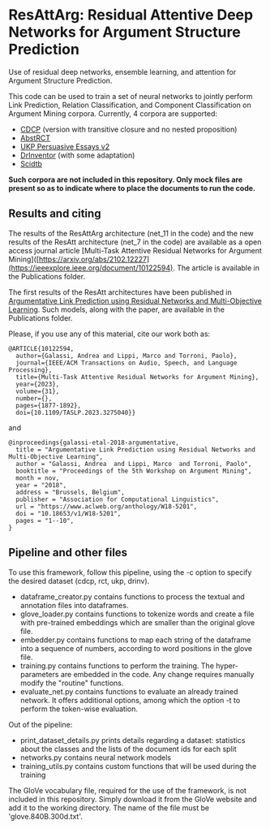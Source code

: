# ResAttArg: Residual Attentive Deep Networks for Argument Structure Prediction

Use of residual deep networks, ensemble learning, and attention for Argument Structure Prediction.

This code can be used to train a set of neural networks to jointly perform Link Prediction, Relation Classification, and Component Classification on Argument Mining corpora.
Currently, 4 corpora are supported:
- [CDCP](https://facultystaff.richmond.edu/~jpark/) (version with transitive closure and no nested proposition)
- [AbstRCT](https://gitlab.com/tomaye/abstrct/)
- [UKP Persuasive Essays v2](https://www.informatik.tu-darmstadt.de/ukp/research_6/data/argumentation_mining_1/argument_annotated_essays_version_2/index.en.jsp)
- [DrInventor](https://github.com/anlausch/sciarg_resource_analysis) (with some adaptation)
- [Scidtb](http://scientmin.taln.upf.edu/argmin/scidtb_argmin_annotations.tgz)

**Such corpora are not included in this repository. Only mock files are present so as to indicate where to place the documents to run the code.**

## Results and citing

The results of the ResAttArg architecture (net_11 in the code) and the new results of the ResAtt architecture 
(net_7 in the code) are available as a open access journal article [Multi-Task Attentive Residual Networks for Argument Mining]([https://arxiv.org/abs/2102.12227](https://ieeexplore.ieee.org/document/10122594).
The article is available in the Publications folder.

The first results of the ResAtt architectures have been published in [Argumentative Link Prediction using Residual Networks and Multi-Objective Learning](https://www.aclweb.org/anthology/W18-5201).
Such models, along with the paper, are available in the Publications folder.


Please, if you use any of this material, cite our work both as:
```
@ARTICLE{10122594,
  author={Galassi, Andrea and Lippi, Marco and Torroni, Paolo},
  journal={IEEE/ACM Transactions on Audio, Speech, and Language Processing}, 
  title={Multi-Task Attentive Residual Networks for Argument Mining}, 
  year={2023},
  volume={31},
  number={},
  pages={1877-1892},
  doi={10.1109/TASLP.2023.3275040}}
```
and
```
@inproceedings{galassi-etal-2018-argumentative,
  title = "Argumentative Link Prediction using Residual Networks and Multi-Objective Learning",
  author = "Galassi, Andrea  and Lippi, Marco  and Torroni, Paolo",
  booktitle = "Proceedings of the 5th Workshop on Argument Mining",
  month = nov,
  year = "2018",
  address = "Brussels, Belgium",
  publisher = "Association for Computational Linguistics",
  url = "https://www.aclweb.org/anthology/W18-5201",
  doi = "10.18653/v1/W18-5201",
  pages = "1--10",
}
```

## Pipeline and other files

To use this framework, follow this pipeline, using the -c option to specify the desired dataset (cdcp, rct, ukp, drinv).
- dataframe_creator.py contains functions to process the textual and annotation files into dataframes.
- glove_loader.py contains functions to tokenize words and create a file with pre-trained embeddings which are smaller than the original glove file.
- embedder.py contains functions to map each string of the dataframe into a sequence of numbers, according to word positions in the glove file.
- training.py contains functions to perform the training. The hyper-parameters are embedded in the code. Any change requires manually modify the "routine" functions.
- evaluate_net.py contains functions to evaluate an already trained network. It offers additional options, among which the option -t to perform the token-wise evaluation.

Out of the pipeline:
- print_dataset_details.py prints details regarding a dataset: statistics about the classes and the lists of the document ids for each split
- networks.py contains neural network models
- training_utils.py contains custom functions that will be used during the training

The GloVe vocabulary file, required for the use of the framework, is not included in this repository. Simply download it from the GloVe website and add it to the working directory. The name of the file must be 'glove.840B.300d.txt'.
